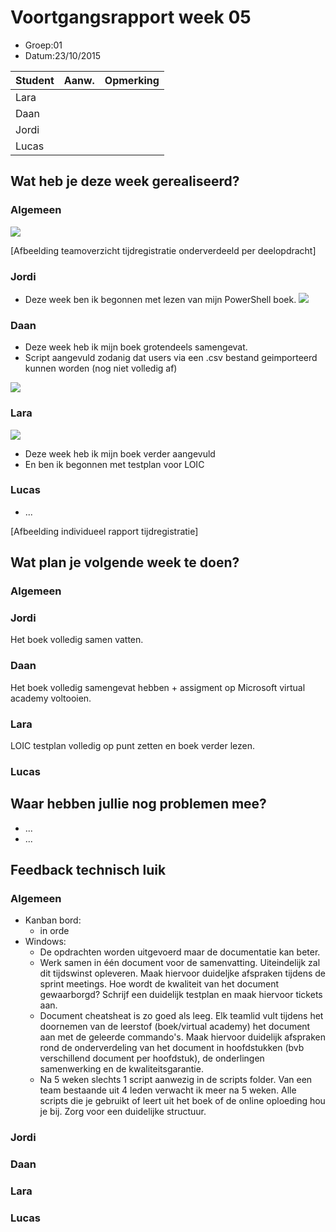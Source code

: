 # Voortgangsrapport week 05

* Groep:01
* Datum:23/10/2015

| Student  | Aanw. | Opmerking |
| :---     | :---  | :---      |
| Lara |   |           |
| Daan |       |           |
| Jordi |       |           |
| Lucas |       |           |

## Wat heb je deze week gerealiseerd?

### Algemeen

![](https://github.com/HoGentTIN/ops3-g01/blob/master/weekrapport/img/huboardweek5.PNG)

[Afbeelding teamoverzicht tijdregistratie onderverdeeld per deelopdracht]

### Jordi

* Deze week ben ik begonnen met lezen van mijn PowerShell boek.
![](https://github.com/HoGentTIN/ops3-g01/blob/master/weekrapport/img/Week5_Jordi_toggle.PNG)
### Daan

* Deze week heb ik mijn boek grotendeels samengevat.
* Script aangevuld zodanig dat users via een .csv bestand geimporteerd kunnen worden (nog niet volledig af)

![](https://github.com/HoGentTIN/ops3-g01/blob/master/weekrapport/img/Week5_Daan_toggle.PNG)

### Lara
![](https://github.com/HoGentTIN/ops3-g01/blob/master/weekrapport/img/lara5.png?raw=true)
* Deze week heb ik mijn boek verder aangevuld
* En ben ik begonnen met testplan voor LOIC


### Lucas

* ...

[Afbeelding individueel rapport tijdregistratie]

## Wat plan je volgende week te doen?

### Algemeen
### Jordi
Het boek volledig samen vatten.
### Daan
Het boek volledig samengevat hebben + assigment op Microsoft virtual academy voltooien.
### Lara
LOIC testplan volledig op punt zetten en boek verder lezen.
### Lucas

## Waar hebben jullie nog problemen mee?

* ...
* ...

## Feedback technisch luik

### Algemeen
* Kanban bord:
    * in orde   
* Windows:
    * De opdrachten worden uitgevoerd maar de documentatie kan beter.  
    * Werk samen in één document voor de samenvatting. Uiteindelijk zal dit tijdswinst opleveren. Maak hiervoor duideljke afspraken tijdens de sprint meetings. Hoe wordt de kwaliteit van het document gewaarborgd? Schrijf een duidelijk testplan en maak hiervoor tickets aan.
    * Document cheatsheat is zo goed als leeg. Elk teamlid vult tijdens het doornemen van de leerstof (boek/virtual academy) het document aan met de geleerde commando's. Maak hiervoor duidelijk afspraken rond de onderverdeling van het document in hoofdstukken (bvb verschillend document per hoofdstuk), de onderlingen samenwerking en de kwaliteitsgarantie.
    * Na 5 weken slechts 1 script aanwezig in de scripts folder. Van een team bestaande uit 4 leden verwacht ik meer na 5 weken. Alle scripts die je gebruikt of leert uit het boek of de online oploeding hou je bij. Zorg voor een duidelijke structuur.

### Jordi
### Daan
### Lara
### Lucas


